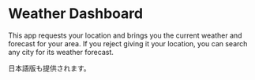 # Weather Dashboard

This app requests your location and brings you the current weather and forecast for your area. If you reject giving it your location, you can search any city for its weather forecast.

日本語版も提供されます。
